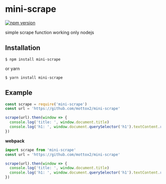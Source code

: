 # mini-scrape

[![npm version](https://badge.fury.io/js/mini-scrape.svg)](https://badge.fury.io/js/mini-scrape)

simple scrape function working only nodejs

## Installation

```
$ npm install mini-scrape
```

or yarn

```
$ yarn install mini-scrape
```

## Example

```js
const scrape = require('mini-scrape')
const url = 'https://github.com/mottox2/mini-scrape'

scrape(url).then(window => {
  console.log('title: ', window.document.title)
  console.log('h1: ', window.document.querySelector('h1').textContent.replace(/\n/g, ''))
})
```

**webpack**

```js
import scrape from 'mini-scrape'
const url = 'https://github.com/mottox2/mini-scrape'

scrape(url).then(window => {
  console.log('title: ', window.document.title)
  console.log('h1: ', window.document.querySelector('h1').textContent.replace(/\n/g, ''))
})
```
